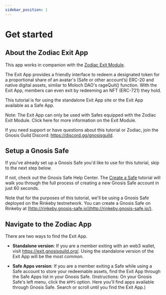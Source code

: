 ```yaml
---
sidebar_position: 1
---
```


# Get started

## About the Zodiac Exit App

This app works in companion with the [Zodiac Exit Module](/zodiac/tutorial-module-exit-app).

The Exit App provides a friendly interface to redeem a designated token for a proportional share of an avatar's (Safe or other account’s) ERC-20 and native digital assets, similar to Moloch DAO's rageQuit() function. With the Exit App, members can even exit by redeeming an NFT (ERC-721) they hold.

This tutorial is for using the standalone Exit App site or the Exit App available as a Safe App.

Note: The Exit App can only be used with Safes equipped with the Zodiac Exit Module. Click here for more information on the Exit Module.

If you need support or have questions about this tutorial or Zodiac, join the Gnosis Guild Discord: https://discord.gg/gnosisguild.


## Setup a Gnosis Safe

If you've already set up a Gnosis Safe you'd like to use for this tutorial, skip to the next step below.

If not, check out the Gnosis Safe Help Center. The [Create a Safe](https://help.gnosis-safe.io/en/articles/3876461-create-a-safe) tutorial will walk you through the full process of creating a new Gnosis Safe account in just 60 seconds.

Note that for the purposes of this tutorial, we'll be using a Gnosis Safe deployed on the Rinkeby testnetwork. You can create a Gnosis Safe on Rinkeby at [http://rinkeby.gnosis-safe.io](http://rinkeby.gnosis-safe.io/).

## Navigate to the Zodiac App

There are two ways to find the Exit App.

* **Standalone version**: If you are a member exiting with an web3 wallet, visit https://exit.gnosisguild.org/. Using the standalone version of the Exit App will be the most common.

* **Safe Apps version**: If you are a member exiting a Safe while using a Safe account to store your redeemable assets, find the Exit App through the Safe Apps list in your Gnosis Safe. (Instructions: On your Gnosis Safe's left menu, click the <code>APPS</code> option. Here you'll find apps available through Gnosis Safe. Search or scroll until you find the Exit App.)
